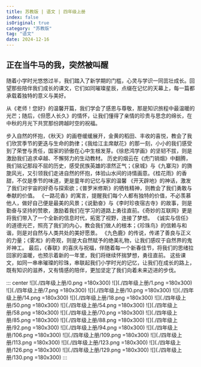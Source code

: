```yaml
---
title: 苏教版 | 语文 | 四年级上册
index: false
isOriginal: true
category: "苏教版"
tag: "语文"
date: 2024-12-16
---
```


## 正在当牛马的我，突然被叫醒
随着小学时光悠悠过半，我们踏入了新学期的门槛，心灵与学识一同茁壮成长。回望那些陪伴我们成长的课文，它们如同璀璨星辰，点缀在记忆的天幕上，每一篇都承载着独特的意义与美好。

从《老师！您好》的温馨开篇，我们学会了感恩与尊敬，那是知识旅程中最温暖的光芒；随后，《但愿人长久》的情怀，让我们懂得了亲情的珍贵与思念的绵长，在中秋的月光下共赏那份跨越时空的祝福。

步入自然的怀抱，《秋天》的画卷缓缓展开，金黄的稻田、丰收的喜悦，教会了我们欣赏季节的更迭与生命的韵律；《我给江主席献花》的那一刻，小小的我们感受到了荣誉与责任，国家的骄傲在心中生根发芽。《徐悲鸿学画》的坚韧不拔，则是激励我们追求卓越、不懈努力的生动教材。
历史的烟云在《虎门销烟》中翻腾，我们铭记那段不屈的历史，感受民族英雄的凛然正气；《泉城》与《九寨沟》的旖旎风光，又引领我们走进自然的怀抱，体验山水间的诗情画意。《桂花雨》的香甜，不仅是季节的味道，更是童年的记忆与家的温馨
《开天辟地》的神话，激发了我们对宇宙的好奇与探索欲；《普罗米修斯》的牺牲精神，则教会了我们勇敢与奉献的价值。
《一路花香》的寓言，提醒我们每个人都有独特的价值，不必羡慕他人，做好自己便是最美的风景；《说勤奋》与《李时珍夜宿古寺》的故事，则是勤奋与坚持的赞歌，激励着我们在学习的道路上勇往直前。《奇妙的互联网》更是将我们带入了一个全新的信息时代，拓宽了视野，连接了梦想。
《诚实与信任》的道德光芒，照亮了我们的内心，教会我们做人的根本；《珍珠鸟》的信赖与和谐，则是对自然与人类共处的美好愿景。
《九色鹿》的传说，传递了善良与正义的力量；《雾凇》的奇观，则是大自然赋予的绝美礼物，让我们感叹于自然界的鬼斧神工。
最后，《春联》的喜庆与祝福，伴随着每一个新春佳节，将我们的思绪拉回家的温暖，也预示着新的一年里，我们将继续怀揣梦想，勇往直前。
这些课文，如同一串串璀璨的珍珠，串联起我们小学时光的记忆，让我们在成长的路上，既有知识的滋养，又有情感的陪伴，更加坚定了我们向着未来迈进的步伐。

::: center
![](./四年级上册/0.png =180x300)
![](./四年级上册/1.png =180x300)
![](./四年级上册/7.png =180x300)
![](./四年级上册/10.png =180x300)
![](./四年级上册/14.png =180x300)
![](./四年级上册/18.png =180x300)
![](./四年级上册/50.png =180x300)
![](./四年级上册/54.png =180x300)
![](./四年级上册/58.png =180x300)
![](./四年级上册/70.png =180x300)
![](./四年级上册/85.png =180x300)
![](./四年级上册/88.png =180x300)
![](./四年级上册/92.png =180x300)
![](./四年级上册/94.png =180x300)
![](./四年级上册/106.png =180x300)
![](./四年级上册/109.png =180x300)
![](./四年级上册/113.png =180x300)
![](./四年级上册/123.png =180x300)
![](./四年级上册/126.png =180x300)
![](./四年级上册/129.png =180x300)
![](./四年级上册/130.png =180x300)
:::
